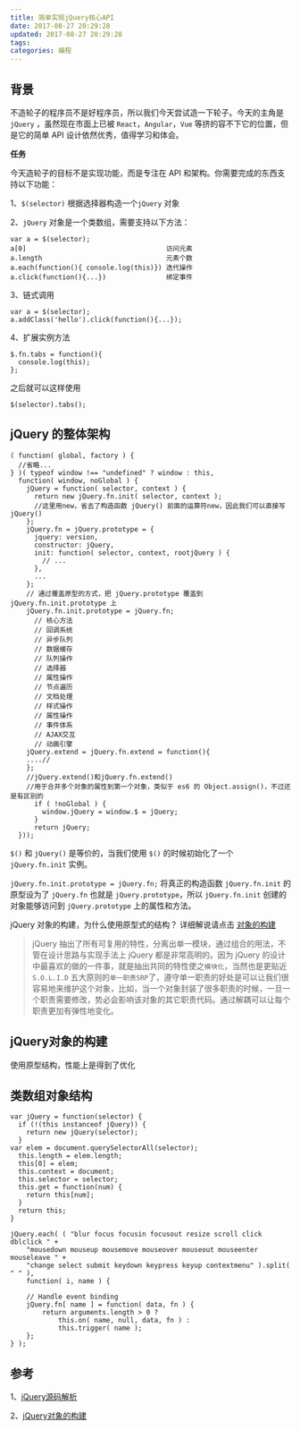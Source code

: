 ```yaml
---
title: 简单实现jQuery核心API
date: 2017-08-27 20:29:28
updated: 2017-08-27 20:29:28
tags:
categories: 编程
---
```


## 背景

不造轮子的程序员不是好程序员，所以我们今天尝试造一下轮子。今天的主角是 `jQuery` ，虽然现在市面上已被 `React`，`Angular`，`Vue` 等挤的容不下它的位置，但是它的简单 API 设计依然优秀，值得学习和体会。

**任务**

今天造轮子的目标不是实现功能，而是专注在 API 和架构。你需要完成的东西支持以下功能：

1、`$(selector)` 根据选择器构造一个`jQuery` 对象

2、`jQuery` 对象是一个类数组，需要支持以下方法：
```
var a = $(selector);
a[0]                                   访问元素
a.length                               元素个数
a.each(function(){ console.log(this)}) 迭代操作
a.click(function(){...})               绑定事件
```
3、链式调用

```
var a = $(selector);
a.addClass('hello').click(function(){...});
```
4、扩展实例方法

```
$.fn.tabs = function(){
  console.log(this);
};
```
之后就可以这样使用
```
$(selector).tabs();
```

## jQuery 的整体架构

```
( function( global, factory ) {
  //省略...
} )( typeof window !== "undefined" ? window : this,
  function( window, noGlobal ) {
    jQuery = function( selector, context ) {
      return new jQuery.fn.init( selector, context );
      //这里用new，省去了构造函数 jQuery() 前面的运算符new，因此我们可以直接写 jQuery()
    };
    jQuery.fn = jQuery.prototype = {
      jquery: version,
      constructor: jQuery,
      init: function( selector, context, rootjQuery ) {
        // ...
      },
      ...
    };
    // 通过覆盖原型的方式，把 jQuery.prototype 覆盖到 jQuery.fn.init.prototype 上
    jQuery.fn.init.prototype = jQuery.fn;
      // 核心方法
      // 回调系统
      // 异步队列
      // 数据缓存
      // 队列操作
      // 选择器
      // 属性操作
      // 节点遍历
      // 文档处理
      // 样式操作
      // 属性操作
      // 事件体系
      // AJAX交互
      // 动画引擎
    jQuery.extend = jQuery.fn.extend = function(){
    ....//
    };
    //jQuery.extend()和jQuery.fn.extend()
    //用于合并多个对象的属性到第一个对象，类似于 es6 的 Object.assign()，不过还是有区别的
      if ( !noGlobal ) {
        window.jQuery = window.$ = jQuery;
      }
      return jQuery;
  }));

```

`$()` 和 `jQuery()` 是等价的，当我们使用 `$()` 的时候初始化了一个 `jQuery.fn.init` 实例。

`jQuery.fn.init.prototype = jQuery.fn;` 将真正的构造函数 `jQuery.fn.init` 的原型设为了 `jQuery.fn` 也就是 `jQuery.prototype`，所以 `jQuery.fn.init` 创建的对象能够访问到 `jQuery.prototype` 上的属性和方法。

jQuery 对象的构建，为什么使用原型式的结构？
详细解说请点击 [对象的构建](http://www.imooc.com/code/3391)

>jQuery 抽出了所有可复用的特性，分离出单一模块，通过组合的用法，不管在设计思路与实现手法上 jQuery 都是非常高明的。因为 jQuery 的设计中最喜欢的做的一件事，就是抽出共同的特性使之`模块化`，当然也是更贴近 `S.O.L.I.D` 五大原则的`单一职责SRP`了，遵守单一职责的好处是可以让我们很容易地来维护这个对象，比如，当一个对象封装了很多职责的时候，一旦一个职责需要修改，势必会影响该对象的其它职责代码。通过解耦可以让每个职责更加有弹性地变化。

## jQuery对象的构建
使用原型结构，性能上是得到了优化
## 类数组对象结构

```
var jQuery = function(selector) {
  if (!(this instanceof jQuery)) {
    return new jQuery(selector);
  }
var elem = document.querySelectorAll(selector);
  this.length = elem.length;
  this[0] = elem;
  this.context = document;
  this.selector = selector;
  this.get = function(num) {
    return this[num];
  }
  return this;
}

```

```
jQuery.each( ( "blur focus focusin focusout resize scroll click dblclick " +
	"mousedown mouseup mousemove mouseover mouseout mouseenter mouseleave " +
	"change select submit keydown keypress keyup contextmenu" ).split( " " ),
	function( i, name ) {

	// Handle event binding
	jQuery.fn[ name ] = function( data, fn ) {
		return arguments.length > 0 ?
			this.on( name, null, data, fn ) :
			this.trigger( name );
	};
} );
```

## 参考

1、[jQuery源码解析](http://www.imooc.com/learn/172)

2、[jQuery对象的构建](http://www.jianshu.com/p/cff2f32cd0d4)

